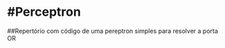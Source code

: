 #Perceptron
===============
##Repertório com código de uma pereptron simples para resolver a porta OR

